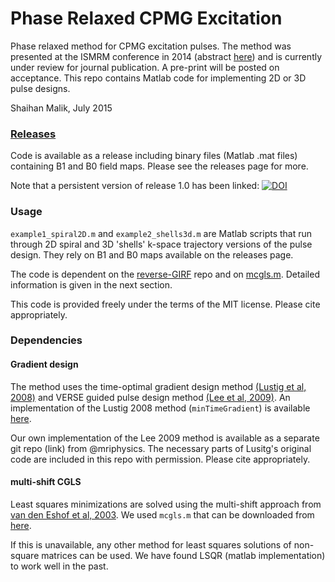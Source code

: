 # Phase Relaxed CPMG Excitation
Phase relaxed method for CPMG excitation pulses. The method was presented at the ISMRM conference in 2014 (abstract [here](https://kclpure.kcl.ac.uk/portal/files/38148970/0948.pdf)) and is currently under review for journal publication. A pre-print will be posted on acceptance. This repo contains Matlab code for implementing 2D or 3D pulse designs.

Shaihan Malik, July 2015

### [Releases](link)
Code is available as a release including binary files (Matlab .mat files) containing B1 and B0 field maps. Please see the releases page for more.

Note that a persistent version of release 1.0 has been linked: [![DOI](https://zenodo.org/badge/doi/10.5281/zenodo.19957.svg)](http://dx.doi.org/10.5281/zenodo.19957)

### Usage
`example1_spiral2D.m` and `example2_shells3d.m` are Matlab scripts that run through 2D spiral and 3D 'shells' k-space trajectory versions of the pulse design. They rely on B1 and B0 maps available on the releases page.

The code is dependent on the [reverse-GIRF](link) repo and on [mcgls.m](http://m2matlabdb.ma.tum.de/download.jsp?MC_ID=3&SC_ID=10&MP_ID=126). Detailed information is given in the next section.

This code is provided freely under the terms of the MIT license. Please cite appropriately.

### Dependencies  

#### Gradient design
The method uses the time-optimal gradient design method [(Lustig et al, 2008)](http://doi.org/10.1109/TMI.2008.922699) and VERSE guided pulse design method [(Lee et al, 2009)](http://doi.org/10.1002/mrm.21950). An implementation of the Lustig 2008 method (`minTimeGradient`) is available  [here](http://www.eecs.berkeley.edu/~mlustig/Software.html).

Our own implementation of the Lee 2009 method is available as a separate git repo (link) from @mriphysics. The necessary parts of Lusitg's original code are included in this repo with permission. Please cite appropriately.

#### multi-shift CGLS
Least squares minimizations are solved using the multi-shift approach from [van den Eshof et al, 2003](http://doi.org/10.1016/j.apnum.2003.11.010). We used `mcgls.m` that can be downloaded from [here](http://m2matlabdb.ma.tum.de/download.jsp?MC_ID=3&SC_ID=10&MP_ID=126).

If this is unavailable, any other method for least squares solutions of non-square matrices can be used. We have found LSQR (matlab implementation) to work well in the past.
